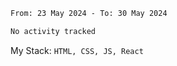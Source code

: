 <!--START_SECTION:waka-->

```txt
From: 23 May 2024 - To: 30 May 2024

No activity tracked
```

<!--END_SECTION:waka-->
My Stack: `HTML, CSS, JS, React`
